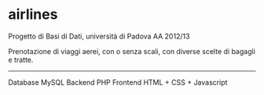 airlines
========

Progetto di Basi di Dati, università di Padova AA 2012/13

Prenotazione di viaggi aerei, con o senza scali, con diverse scelte di bagagli e tratte.

---------------------

Database  MySQL
Backend   PHP
Frontend  HTML + CSS + Javascript
